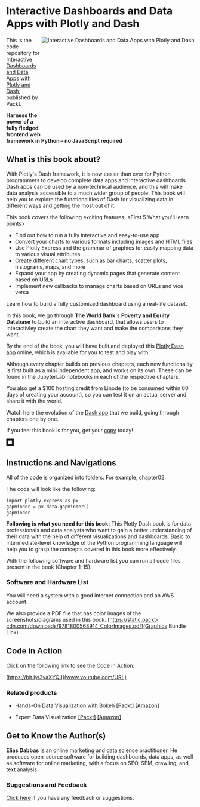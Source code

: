 # Interactive Dashboards and Data Apps with Plotly and Dash

<a href="https://www.packtpub.com/product/interactive-dashboards-and-data-apps-with-plotly-and-dash/9781800568914?utm_source=github&utm_medium=repository&utm_campaign=9781800568914"><img src="https://static.packt-cdn.com/products/9781800568914/cover/smaller" alt="Interactive Dashboards and Data Apps with Plotly and Dash" height="256px" align="right"></a>

This is the code repository for [Interactive Dashboards and Data Apps with Plotly and Dash](https://www.packtpub.com/product/interactive-dashboards-and-data-apps-with-plotly-and-dash/9781800568914?utm_source=github&utm_medium=repository&utm_campaign=9781800568914), published by Packt.

**Harness the power of a fully fledged frontend web framework in Python – no JavaScript required**

## What is this book about?
With Plotly's Dash framework, it is now easier than ever for Python programmers to develop complete data apps and interactive dashboards. Dash apps can be used by a non-technical audience, and this will make data analysis accessible to a much wider group of people. This book will help you to explore the functionalities of Dash for visualizing data in different ways and getting the most out of it.

This book covers the following exciting features: <First 5 What you'll learn points>
* Find out how to run a fully interactive and easy-to-use app
* Convert your charts to various formats including images and HTML files
* Use Plotly Express and the grammar of graphics for easily mapping data to various visual attributes
* Create different chart types, such as bar charts, scatter plots, histograms, maps, and more
* Expand your app by creating dynamic pages that generate content based on URLs
* Implement new callbacks to manage charts based on URLs and vice versa

Learn how to build a fully customized dashboard using a real-life dataset.

In this book, we go through **The World Bank**'s **Poverty and Equity Database** to build
an interactive dashboard, that allows users to interactivley create the chart
they want and make the comparisons they want.

By the end of the book, you will have built and deployed this
[Plotly Dash app](https://povertydata.org) online, which is available for you to test and play with.

Although every chapter builds on previous chapters, each new functionality is
first built as a mini independent app, and works on its own. These can be found
in the JupyterLab notebooks in each of the respective chapters.

You also get a $100 hosting credit from Linode (to be consumed within 60 days of creating your account), so you can test it on an actual server and share it with the world.

Watch here the evolution of the [Dash app](https://www.youtube.com/watch?v=lIWU6IwWAxw) that we build, going through chapters one by one.

If you feel this book is for you, get your [copy](https://www.amazon.com/dp/B08XMW45VY) today!

<a href="https://www.packtpub.com/?utm_source=github&utm_medium=banner&utm_campaign=GitHubBanner"><img src="https://raw.githubusercontent.com/PacktPublishing/GitHub/master/GitHub.png" alt="https://www.packtpub.com/" border="5" /></a>

## Instructions and Navigations
All of the code is organized into folders. For example, chapter02.

The code will look like the following:
```
import plotly.express as px
gapminder = px.data.gapminder()
gapminder
```

**Following is what you need for this book:**
This Plotly Dash book is for data professionals and data analysts who want to gain a better understanding of their data with the help of different visualizations and dashboards. Basic to intermediate-level knowledge of the Python programming language will help you to grasp the concepts covered in this book more effectively.

With the following software and hardware list you can run all code files present in the book (Chapter 1-15).

### Software and Hardware List

You will need a system with a good internet connection and an AWS account.


We also provide a PDF file that has color images of the screenshots/diagrams used in this book. [https://static.packt-cdn.com/downloads/9781800568914_ColorImages.pdf](Graphics Bundle Link).

## Code in Action

Click on the following link to see the Code in Action:

[https://bit.ly/3vaXYQJ](www.youtube.com/URL)

### Related products <Other books you may enjoy>
* Hands-On Data Visualization with Bokeh [[Packt]](https://www.packtpub.com/product/hands-on-data-visualization-with-bokeh/9781789135404) [[Amazon]](https://www.amazon.com/dp/B07DWG4T95)

* Expert Data Visualization [[Packt]](https://subscription.packtpub.com/book/web-development/9781786463494) [[Amazon]](https://www.amazon.com/dp/1786463490)

## Get to Know the Author(s)
**Elias Dabbas**
is an online marketing and data science practitioner. He produces open-source software for building dashboards, data apps, as well as software for online marketing, with a focus on SEO, SEM, crawling, and text analysis.	


### Suggestions and Feedback
[Click here](https://docs.google.com/forms/d/e/1FAIpQLSdy7dATC6QmEL81FIUuymZ0Wy9vH1jHkvpY57OiMeKGqib_Ow/viewform) if you have any feedback or suggestions.


